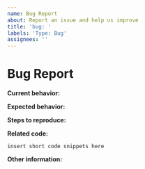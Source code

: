 ```yaml
---
name: Bug Report
about: Report an issue and help us improve
title: 'bug: '
labels: 'Type: Bug'
assignees: ''
---
```


# Bug Report

<!-- Security note: If you're reporting a vulnerability or other security issue,
     please see https://premail.dev/security/ for the procedure. -->

**Current behavior:**

<!-- Describe how the bug shows up. -->

**Expected behavior:**

<!-- Describe what you expect the behavior to be without the bug. -->

**Steps to reproduce:**

<!-- Explain the steps required to duplicate the issue, especially if you are able to provide a sample application. -->

**Related code:**

<!-- If you are able to illustrate the bug or feature request with an example, please provide it here. -->

```
insert short code snippets here
```

**Other information:**

<!-- List any other information that is relevant to your issue: Suggestions on fixes, related issues, links to relevant information, etc. -->

